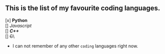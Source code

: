 ## This is the list of my favourite coding languages.
 [x] **Python**\
 [] *Javascript*\
 [] ***C++***\
 [] ~~C~~\
- I can not remember of any other `coding` languages right now.

